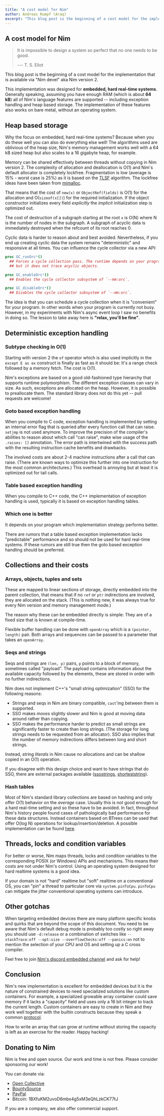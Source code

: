 ```yaml
---
title: "A cost model for Nim"
author: Andreas Rumpf (Araq)
excerpt: "This blog post is the beginning of a cost model for the implementation that is available via `Nim devel` aka Nim version 2."
---
```





## A cost model for Nim

> It is impossible to design a system so perfect that no one needs to be
> good.
>
> --- T. S. Eliot

This blog post is the beginning of a cost model for the implementation
that is available via "Nim devel" aka Nim version 2.

This implementation was designed for **embedded, hard real-time
systems**. Generally speaking, assuming you have enough RAM (which is
about **64 kB**) all of Nim's language features are supported --
including exception handling and heap based storage. The implementation
of these features also works on bare metal, without an operating system.




## Heap based storage

Why the focus on embedded, hard real-time systems? Because when you do
these well you can also do everything else well! The algorithms used are
oblivious of the heap size, Nim's memory management works well with a
64 kB sized heap but also scales to a 16 gigabyte heap, for example.

Memory can be shared effectively between threads without copying in Nim
version 2. The complexity of allocation and deallocation is O(1) and
Nim's default allocator is completely lockfree. Fragmentation is low
(average is 15% - worst case is 25%) as it is based on the
[TLSF](http://www.gii.upv.es/tlsf/) algorithm. The lockfree ideas have
been taken from [mimalloc](https://github.com/microsoft/mimalloc).

That means that the cost of `new(x)` or `ObjectRef(fields)` is O(1) for
the allocation and O(`sizeof(x[])`) for the required initialization. If
the object constructor initializes every field *explicitly* the
*implicit* initialization step is optimized out.

The cost of destruction of a subgraph starting at the root `x` is O(N)
where N is the number of nodes in the subgraph. A subgraph of acyclic
data is immediately destroyed when the refcount of its root reaches 0.

Cyclic data is harder to reason about and best avoided. Nevertheless, if
you end up creating cyclic data the system remains "deterministic" and responsive
at all times. You can influence the cycle collector via a new API:

``` nim
proc GC_runOrc*()
  ## Forces a cycle collection pass. The runtime depends on your program
  ## but it does not trace acyclic objects.

proc GC_enableOrc*()
  ## Enables the cycle collector subsystem of `--mm:orc`.

proc GC_disableOrc*()
  ## Disables the cycle collector subsystem of `--mm:orc`.
```

The idea is that you can schedule a cycle collection when it is
"convenient" for your program. In other words when your program is
currently not busy. However, in my experiments with Nim's async event
loop I saw no benefits in doing so. The lesson to take away here is
**"relax, you'll be fine"**.





## Deterministic exception handling

### Subtype checking in O(1)

Starting with version 2 the `of` operator which is also used implicitly
in the `except E as ex` construct is finally as fast as it should be:
It's a range check followed by a memory fetch. The cost is O(1).

Nim's exceptions are based on a good old-fashioned type hierarchy that
supports runtime polymorphism. The different exception classes can vary
in size. As such, exceptions are allocated on the heap. However, it is
possible to preallocate them. The standard library does not do this yet
-- pull requests are welcome!



### Goto based exception handling

When you compile to C code, exception handling is implemented by setting
an internal error flag that is queried after every function call that
can raise. `setjmp` is not used anymore. To improve the precision of the
compiler's abilities to reason about which call "can raise", make
wise usage of the `.raises: []` annotation. The error path is
intertwined with the success path with the resulting instruction cache
benefits and drawbacks.

The involved costs are about 2-4 machine instructions after a call that
can raise. (There are known ways to optimize this further into one
instruction for the most common architectures.) This overhead is
annoying but at least it is optimized out for tail calls.



### Table based exception handling

When you compile to C++ code, the C++ implementation of exception
handling is used, typically it is based on exception handling tables.



### Which one is better

It depends on your program which implementation strategy performs
better.

There are rumors that a table based exception implementation lacks
"predictable" performance and so should not be used for hard real-time
systems. If these rumors are still true then the goto based exception
handling should be preferred.






## Collections and their costs

### Arrays, objects, tuples and sets

These are mapped to linear sections of storage, directly embedded into
the parent collection, that means that if no `ref` or `ptr` indirections
are involved, they are allocated on the stack. (This is nothing new, it
was always true for every Nim version and memory management mode.)

The reason why these can be embedded directly is simple: They are of a
fixed size that is known at compile-time.

Flexible buffer handling can be done with `openArray` which is a
`(pointer, length)` pair. Both arrays and sequences can be passed to a
parameter that takes an `openArray`.



### Seqs and strings

Seqs and strings are `(len, p)` pairs, `p` points to a block of memory,
sometimes called "payload". The payload contains information about the
available capacity followed by the elements, these are stored in order
with no further indirections.

Nim does not implement C++'s "small string optimization" (SSO) for
the following reasons:

-   Strings and seqs in Nim are binary compatible, `cast`'ing between
    them is supported.
-   SSO makes *moves* slightly slower and Nim is good at moving data
    around rather than copying.
-   SSO makes the performance harder to predict as small strings are
    significantly faster to create than long strings. (The storage for
    long strings needs to be requested from an allocator). SSO also
    implies that the number of memory indirections differs between long
    and short strings.

Instead, string *literals* in Nim cause no allocations and can be
shallow copied in an O(1) operation.

If you disagree with this design choice and want to have strings that do
SSO, there are external packages available
([ssostrings](https://github.com/planetis-m/ssostrings),
[shorteststring](https://github.com/metagn/shorteststring)).



### Hash tables

Most of Nim's standard library collections are based on hashing and
only offer O(1) behavior on the *average* case. Usually this is not good
enough for a hard real-time setting and so these have to be avoided. In
fact, throughout Nim's history people found cases of pathologically bad
performance for these data structures. Instead containers based on
BTrees can be used that offer O(log N) operations for
lookup/insertion/deletion. A possible implementation can be found
[here](https://github.com/nim-lang/fusion/blob/master/src/fusion/btreetables.nim).






## Threads, locks and condition variables

For better or worse, Nim maps threads, locks and condition variables to
the corresponding POSIX (or Windows) APIs and mechanisms. This means
their costs are not under Nim's control. Using an operating system
designed for hard realtime systems is a good idea.

If your domain is not "hard" realtime but "soft" realtime on a
conventional OS, you can "pin" a thread to particular core via
`system.pinToCpu`. `pinToCpu` can mitigate the jitter conventional
operating systems can introduce.






## Other gotchas

When targeting embedded devices there are many platform specific knobs
and quirks that are beyond the scope of this document. You need to be
aware that Nim's default debug mode is probably too costly so right
away you should use `-d:release` or a combination of switches like
`--stackTrace:off --opt:size --overflowChecks:off --panics:on` not to
mention the selection of your CPU and OS and setting up a C cross
compiler.

Feel free to join [Nim's discord embedded
channel](https://discord.com/channels/371759389889003530/756920870525730947)
and ask for help!





## Conclusion

Nim's new implementation is excellent for embedded devices but it is
the nature of constrained devices to need specialized solutions like
custom containers. For example, a specialized growable array container
could save memory if it lacks a "capacity" field and uses only a 16
bit integer to track the current length. Custom containers are easy to
create in Nim and they work well together with the builtin constructs
because they speak a common
[protocol](https://nim-lang.org/docs/destructors.html).

How to write an array that can grow at runtime without storing the
capacity is left as an exercise for the reader. Happy hacking!





## Donating to Nim

Nim is free and open source. Our work and time is not free. Please
consider sponsoring our work!

You can donate via:

- [Open Collective](https://opencollective.com/nim)
- [BountySource](https://salt.bountysource.com/teams/nim)
- [PayPal](https://www.paypal.com/donate/?hosted_button_id=KYXH3BLJBHZTA)
- Bitcoin: 1BXfuKM2uvoD6mbx4g5xM3eQhLzkCK77tJ

If you are a company, we also offer commercial support.
